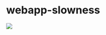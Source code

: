 # webapp-slowness
<a href="https://deploy.azure.com?repository=https://github.com/vijaysaayi/webapp-slowness?ptmpl=https://rawcdn.githack.com/vijaysaayi/webapp-slowness/4856ce1fa2d9a3edc5a076f370fb33dd50ed148b/parameters.json" target="_blank">
    <img src="https://azurecomcdn.azureedge.net/mediahandler/acomblog/media/Default/blog/deploybutton.png"/>
</a> 
